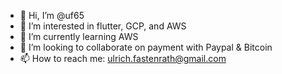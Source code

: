 - 👋 Hi, I’m @uf65
- 👀 I’m interested in flutter, GCP, and AWS
- 🌱 I’m currently learning AWS
- 💞️ I’m looking to collaborate on payment with Paypal & Bitcoin
- 📫 How to reach me: ulrich.fastenrath@gmail.com

<!---
uf65/uf65 is a ✨ special ✨ repository because its `README.md` (this file) appears on your GitHub profile.
You can click the Preview link to take a look at your changes.
--->

